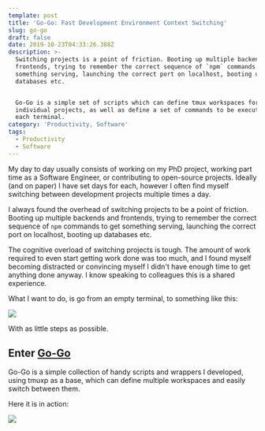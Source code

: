 ```yaml
---
template: post
title: 'Go-Go: Fast Development Environment Context Switching'
slug: go-go
draft: false
date: 2019-10-23T04:33:26.388Z
description: >-
  Switching projects is a point of friction. Booting up multiple backends and
  frontends, trying to remember the correct sequence of `npm` commands to get
  something serving, launching the correct port on localhost, booting up
  databases etc.


  Go-Go is a simple set of scripts which can define tmux workspaces for
  individual projects, as well as define a set of commands to be executed in
  each terminal.
category: 'Productivity, Software'
tags:
  - Productivity
  - Software
---
```

My day to day usually consists of working on my PhD project, working part time as a Software Engineer, or contributing to open-source projects. Ideally (and on paper) I have set days for each, however I often find myself switching between development projects multiple times a day.

I always found the overhead of switching projects to be a point of friction. Booting up multiple backends and frontends, trying to remember the correct sequence of `npm` commands to get something serving, launching the correct port on localhost, booting up databases etc.

The cognitive overload of switching projects is tough. The amount of work required to even start getting work done was too much, and I found myself becoming distracted or convincing myself I didn't have enough time to get anything done anyway. I know speaking to colleagues this is a shared experience.

What I want to do, is go from an empty terminal, to something like this:

![](/media/go-go/go-go.png)

With as little steps as possible.

## Enter [Go-Go](https://github.com/jakerenzella/go-go)

Go-Go is a simple collection of handy scripts and wrappers I developed, using tmuxp as a base, which can define multiple workspaces and easily switch between them.

Here it is in action:

![](/media/go-go/go-go.gif)


